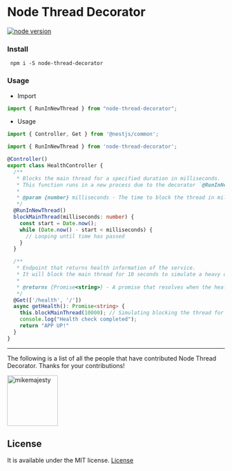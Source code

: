 # Node Thread Decorator

[![node version][node-image]][node-url]

[node-image]: https://img.shields.io/badge/node.js-%3E=_18.0-green.svg?style=flat-square
[node-url]: http://nodejs.org/download/

### Install

```
 npm i -S node-thread-decorator
```

### Usage

- Import

```ts
import { RunInNewThread } from "node-thread-decorator";
```
- Usage
```ts
import { Controller, Get } from '@nestjs/common';

import { RunInNewThread } from 'node-thread-decorator';

@Controller()
export class HealthController {
  /**
   * Blocks the main thread for a specified duration in milliseconds.
   * This function runs in a new process due to the decorator `@RunInNewThread`.
   *
   * @param {number} milliseconds - The time to block the thread in milliseconds.
   */
  @RunInNewThread()
  blockMainThread(milliseconds: number) {
    const start = Date.now();
    while (Date.now() - start < milliseconds) {
      // Looping until time has passed
    }
  }

  /**
   * Endpoint that returns health information of the service.
   * It will block the main thread for 10 seconds to simulate a heavy operation.
   *
   * @returns {Promise<string>} - A promise that resolves when the health check is completed.
   */
  @Get(['/health', '/'])
  async getHealth(): Promise<string> {
    this.blockMainThread(10000); // Simulating blocking the thread for 10 seconds
    console.log("Health check completed");
    return "APP UP!"
  }
}
```

---

The following is a list of all the people that have contributed Node Thread Decorator. Thanks for your contributions!

[<img alt="mikemajesty" src="https://avatars1.githubusercontent.com/u/11630212?s=460&v=4&s=117" width="117">](https://github.com/mikemajesty)

## License

It is available under the MIT license.
[License](https://opensource.org/licenses/mit-license.php)

